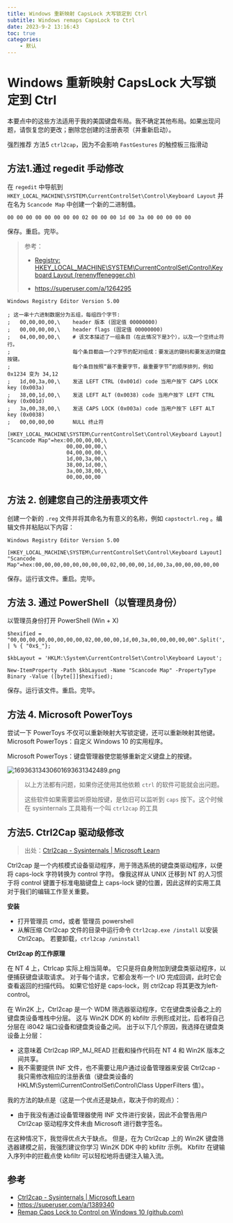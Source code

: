 ```yaml
---
title: Windows 重新映射 CapsLock 大写锁定到 Ctrl
subtitle: Windows remaps CapsLock to Ctrl
date: 2023-9-2 13:16:43
toc: true
categories: 
    - 默认
---
```


# Windows 重新映射 CapsLock 大写锁定到 Ctrl

本要点中的这些方法适用于我的美国键盘布局。我不确定其他布局。如果出现问题，请恢复您的更改；删除您创建的注册表项（并重新启动）。

强烈推荐 方法5 `ctrl2cap`，因为不会影响 `FastGestures` 的触控板三指滑动

## 方法1.通过 regedit 手动修改

在 `regedit` 中导航到 `HKEY_LOCAL_MACHINE\SYSTEM\CurrentControlSet\Control\Keyboard Layout` 并在名为 `Scancode Map` 中创建一个新的二进制值。

```
00 00 00 00 00 00 00 00 02 00 00 00 1d 00 3a 00 00 00 00 00
```

保存。重启。完毕。

> 参考：
>
> - [Registry: HKEY_LOCAL_MACHINE\SYSTEM\CurrentControlSet\Control\Keyboard Layout (renenyffenegger.ch)](https://renenyffenegger.ch/notes/Windows/registry/tree/HKEY_LOCAL_MACHINE/System/CurrentControlSet/Control/Keyboard-Layout/index)
>
> - https://superuser.com/a/1264295



```
Windows Registry Editor Version 5.00

; 这一串十六进制数据分为五组，每组四个字节:
;   00,00,00,00,\    header 版本 (固定值 00000000)
;   00,00,00,00,\    header flags (固定值 00000000)
;   04,00,00,00,\    # 该文本描述了一组条目（在此情况下是3个），以及一个空终止符行。
;                    每个条目都由一个2字节的配对组成：要发送的键码和要发送的键盘按键。
;                    每个条目按照“最不重要字节，最重要字节”的顺序排列，例如 0x1234 变为 34,12
;   1d,00,3a,00,\    发送 LEFT CTRL (0x001d) code 当用户按下 CAPS LOCK key (0x003a) 
;   38,00,1d,00,\    发送 LEFT ALT (0x0038) code 当用户按下 LEFT CTRL key (0x001d) 
;   3a,00,38,00,\    发送 CAPS LOCK (0x003a) code 当用户按下 LEFT ALT key (0x0038) 
;   00,00,00,00      NULL 终止符

[HKEY_LOCAL_MACHINE\SYSTEM\CurrentControlSet\Control\Keyboard Layout]
"Scancode Map"=hex:00,00,00,00,\
                   00,00,00,00,\
                   04,00,00,00,\
                   1d,00,3a,00,\
                   38,00,1d,00,\
                   3a,00,38,00,\
                   00,00,00,00
```



## 方法 2. 创建您自己的注册表项文件

创建一个新的 `.reg` 文件并将其命名为有意义的名称，例如 `capstoctrl.reg` 。编辑文件并粘贴以下内容：

```
Windows Registry Editor Version 5.00

[HKEY_LOCAL_MACHINE\SYSTEM\CurrentControlSet\Control\Keyboard Layout]
"Scancode Map"=hex:00,00,00,00,00,00,00,00,02,00,00,00,1d,00,3a,00,00,00,00,00
```

保存。运行该文件。重启。完毕。



## 方法 3. 通过 PowerShell（以管理员身份）

以管理员身份打开 PowerShell (Win + X)

```
$hexified = "00,00,00,00,00,00,00,00,02,00,00,00,1d,00,3a,00,00,00,00,00".Split(',') | % { "0x$_"};

$kbLayout = 'HKLM:\System\CurrentControlSet\Control\Keyboard Layout';

New-ItemProperty -Path $kbLayout -Name "Scancode Map" -PropertyType Binary -Value ([byte[]]$hexified);
```

保存。运行该文件。重启。完毕。



## 方法 4. Microsoft PowerToys

尝试一下 PowerToys 不仅可以重新映射大写锁定键，还可以重新映射其他键。 Microsoft PowerToys：自定义 Windows 10 的实用程序。

Microsoft PowerToys：键盘管理器使您能够重新定义键盘上的按键。

![16936313430601693631342489.png](https://raw.githubusercontent.com/james-curtis/james-curtis.github.io/static/images/16936313430601693631342489.png)

> 以上方法都有问题，如果你还使用其他依赖 `ctrl` 的软件可能就会出问题。
>
> 这些软件如果需要监听原始按键，是依旧可以监听到 `caps` 按下。这个时候在 sysinternals 工具箱有一个叫 `ctrl2cap` 的工具



## 方法5. Ctrl2Cap 驱动级修改

> 出处：[Ctrl2cap - Sysinternals | Microsoft Learn](https://learn.microsoft.com/zh-cn/sysinternals/downloads/ctrl2cap)

Ctrl2cap 是一个内核模式设备驱动程序，用于筛选系统的键盘类驱动程序，以便将 caps-lock 字符转换为 control 字符。 像我这样从 UNIX 迁移到 NT 的人习惯于将 control 键置于标准电脑键盘上 caps-lock 键的位置，因此这样的实用工具对于我们的编辑工作至关重要。

**安装**

- 打开管理员 cmd，或者 管理员 powershell
- 从解压缩 Ctrl2cap 文件的目录中运行命令 `Ctrl2cap.exe /install` 以安装 Ctrl2cap。 若要卸载，`ctrl2cap /uninstall`

**Ctrl2cap 的工作原理**

在 NT 4 上，Ctrlcap 实际上相当简单。 它只是将自身附加到键盘类驱动程序，以便捕获键盘读取请求。 对于每个请求，它都会发布一个 I/O 完成回调，此时它会查看返回的扫描代码。 如果它恰好是 caps-lock，则 ctrl2cap 将其更改为left-control。

在 Win2K 上，Ctrl2cap 是一个 WDM 筛选器驱动程序，它在键盘类设备之上的键盘类设备堆栈中分层。 这与 Win2K DDK 的 kbfiltr 示例形成对比，后者将自己分层在 i8042 端口设备和键盘类设备之间。 出于以下几个原因，我选择在键盘类设备上分层：

- 这意味着 Ctrl2cap IRP_MJ_READ 拦截和操作代码在 NT 4 和 Win2K 版本之间共享。
- 我不需要提供 INF 文件，也不需要让用户通过设备管理器来安装 Ctrl2cap - 我只需修改相应的注册表值（键盘类设备的 HKLM\System\CurrentControlSet\Control\Class UpperFilters 值）。

我的方法的缺点是（这是一个优点还是缺点，取决于你的观点）：

- 由于我没有通过设备管理器使用 INF 文件进行安装，因此不会警告用户 Ctrl2cap 驱动程序文件未由 Microsoft 进行数字签名。

在这种情况下，我觉得优点大于缺点。 但是，在为 Ctrl2cap 上的 Win2K 键盘筛选器建模之前，我强烈建议你学习 Win2K DDK 中的 kbfiltr 示例。 Kbfiltr 在键输入序列中的拦截点使 kbfiltr 可以轻松地将击键注入输入流。



## 参考

- [Ctrl2cap - Sysinternals | Microsoft Learn](https://learn.microsoft.com/zh-cn/sysinternals/downloads/ctrl2cap)
- https://superuser.com/a/1389340
- [Remap Caps Lock to Control on Windows 10 (github.com)](https://gist.github.com/joshschmelzle/5e88dabc71014d7427ff01bca3fed33d)

